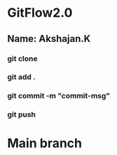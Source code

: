 # GitFlow2.0
## Name: Akshajan.K
### git clone <repo-url>
### git add .
### git commit -m "commit-msg"
### git push
# Main branch 